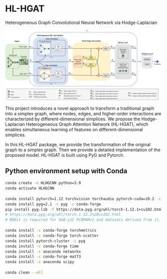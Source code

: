# HL-HGAT
Heterogeneous Graph Convolutional Neural Network via Hodge-Laplacian

<picture>
<!--  <source media="(prefers-color-scheme: dark)" srcset="YOUR-DARKMODE-IMAGE"> -->
<!--  <source media="(prefers-color-scheme: light)" srcset="YOUR-LIGHTMODE-IMAGE"> -->
 <img alt="YOUR-ALT-TEXT" src="Architecture.png">
</picture>

This project introduces a novel approach to transform a traditional graph into a simplex graph, where nodes, edges, and higher-order interactions are characterized by different-dimensional simplices. We propose the Hodge-Laplacian Heterogeneous Graph Attention Network (HL-HGAT), which enables simultaneous learning of features on different-dimensional simplices.

In this HL-HGAT package, we provide the transformation of the original graph to a simplex graph. Then we provide a detailed implementation of the proposed model. HL-HGAT is built using PyG and Pytorch.

## Python environment setup with Conda

```bash
conda create -n HLHGCNN python=3.9
conda activate HLHGCNN

conda install pytorch=1.12 torchvision torchaudio pytorch-cuda=10.2 -c pytorch -c nvidia
conda install pyg=2.1 -c pyg -c conda-forge
pip install pyg-lib -f https://data.pyg.org/whl/torch-1.12.1+cu102.html
# https://data.pyg.org/whl/torch-1.12.1%2Bcu102.html
# RDKit is required for OGB-LSC PCQM4Mv2 and datasets derived from it.  

conda install -c conda-forge torchmetrics
conda install -c conda-forge torch-scatter
conda install pytorch-cluster -c pyg
conda install -c conda-forge timm
conda install -c anaconda networkx
conda install -c conda-forge mat73
conda install -c anaconda scipy

conda clean --all
```
